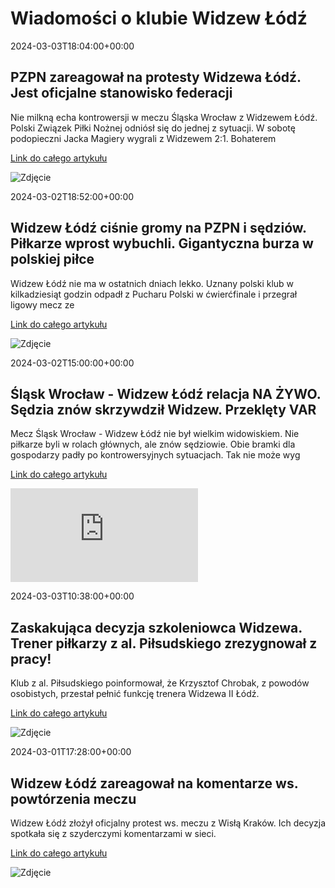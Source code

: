 # Wiadomości o klubie Widzew Łódź

2024-03-03T18:04:00+00:00 

 ## PZPN zareagował na protesty Widzewa Łódź. Jest oficjalne stanowisko federacji 

 Nie milkną echa kontrowersji w meczu Śląska Wrocław z Widzewem Łódź. Polski Związek Piłki Nożnej odniósł się do jednej z sytuacji. W sobotę podopieczni Jacka Magiery wygrali z Widzewem 2:1. Bohaterem 

 [Link do całego artykułu](https://www.meczyki.pl/newsy/pzpn-zareagowal-na-protesty-widzewa-lodz-jest-oficjalne-stanowisko-federacji/234292-n) 

 ![Zdjęcie](https://pliki.meczyki.pl/amp32/488/65e4b9dae2af2.JPG) 

2024-03-02T18:52:00+00:00 

 ## Widzew Łódź ciśnie gromy na PZPN i sędziów. Piłkarze wprost wybuchli. Gigantyczna burza w polskiej piłce 

 Widzew Łódź nie ma w ostatnich dniach lekko. Uznany polski klub w kilkadziesiąt godzin odpadł z Pucharu Polski w ćwierćfinale i przegrał ligowy mecz ze 

 [Link do całego artykułu](https://sport.se.pl/pilka-nozna/ekstraklasa/widzew-lodz-cisnie-gromy-na-pzpn-i-sedziow-pilkarze-wprost-wybuchli-gigantyczna-burza-w-polskiej-pilce-aa-AsJ8-KnNo-sDrC.html) 

 ![Zdjęcie](https://cdn.galleries.smcloud.net/t/galleries/gf-NM79-ggJ8-BaHS_widzew-lodz-cisnie-gromy-na-pzpn-i-sedziow-pilkarze-wprost-wybuchli-300x250.jpg) 

2024-03-02T15:00:00+00:00 

 ## Śląsk Wrocław - Widzew Łódź relacja NA ŻYWO. Sędzia znów skrzywdził Widzew. Przeklęty VAR 

 Mecz Śląsk Wrocław - Widzew Łódź nie był wielkim widowiskiem. Nie piłkarze byli w rolach głównych, ale znów sędziowie. Obie bramki dla gospodarzy padły po kontrowersyjnych sytuacjach. Tak nie może wyg 

 [Link do całego artykułu](https://www.msn.com/pl-pl/sport/other/śląsk-wrocław-widzew-łódź-relacja-na-żywo-sędzia-znów-skrzywdził-widzew-przeklęty-var/ar-BB1je49G) 

 ![Zdjęcie](https://img-s-msn-com.akamaized.net/tenant/amp/entityid/BB1jdL8o.img?w=640&h=400&m=4&q=71) 

2024-03-03T10:38:00+00:00 

 ## Zaskakująca decyzja szkoleniowca Widzewa. Trener piłkarzy z al. Piłsudskiego zrezygnował z pracy! 

 Klub z al. Piłsudskiego poinformował, że Krzysztof Chrobak, z powodów osobistych, przestał pełnić funkcję trenera Widzewa II Łódź. 

 [Link do całego artykułu](https://www.msn.com/pl-pl/sport/other/zaskakująca-decyzja-szkoleniowca-widzewa-trener-piłkarzy-z-al-piłsudskiego-zrezygnował-z-pracy/ar-BB1jcWbO) 

 ![Zdjęcie](https://d-art.ppstatic.pl/kadry/k/r/1/83/c0/65e23ac5ab96c_o_original.jpg) 

2024-03-01T17:28:00+00:00 

 ## Widzew Łódź zareagował na komentarze ws. powtórzenia meczu 

 Widzew Łódź złożył oficjalny protest ws. meczu z Wisłą Kraków. Ich decyzja spotkała się z szyderczymi komentarzami w sieci. 

 [Link do całego artykułu](https://www.goal.pl/puchar-polski/burza-po-protescie-widzewa-lodz/) 

 ![Zdjęcie](https://www.goal.pl/wp-content/uploads/2024/03/pilkarze-widzewa-lodz.jpg) 

